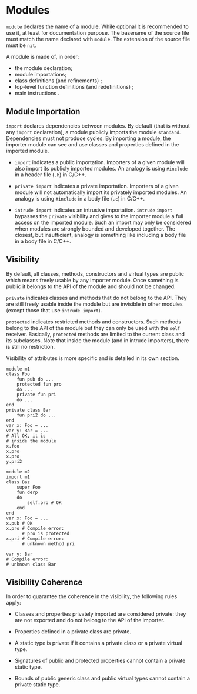 # Modules

`module` declares the name of a module. While optional it is recommended to use it, at least for documentation purpose. The basename of the source file must match the name declared with `module`. The extension of the source file must be `nit`.

A module is made of, in order:

-   the module declaration;
-   module importations;
-   class definitions (and refinements) ;
-   top-level function definitions (and redefinitions) ;
-   main instructions .

## Module Importation

`import` declares dependencies between modules. By default (that is without any `import` declaration), a module publicly imports the module `standard`. Dependencies must not produce cycles. By importing a module, the importer module can see and use classes and properties defined in the imported module.

-   `import` indicates a public importation. Importers of a given module will also import its publicly imported modules. An analogy is using `#include` in a header file (`.h`) in C/C++.

-   `private import` indicates a private importation. Importers of a given module will not  automatically import its privately imported modules. An analogy is using `#include` in a body file (`.c`) in C/C++.

-   `intrude import` indicates an intrusive importation. `intrude` `import` bypasses the `private` visibility and gives to the importer module a full access on the imported module. Such an import may only be considered when modules are strongly bounded and developed together. The closest, but insufficient, analogy is something like including a body file in a body file in C/C++.

## Visibility

By default, all classes, methods, constructors and virtual types are public which means freely usable by any importer module. Once something is public it belongs to the API of the module and should not be changed.

`private` indicates classes and methods that do not belong to the API. They are still freely usable inside the module but are invisible in other modules (except those that use `intrude import`).

`protected` indicates restricted methods and constructors. Such methods belong to the API of the module but they can only be used with the `self` receiver. Basically, `protected` methods are limited to the current class and its subclasses. Note that inside the module (and in
intrude importers), there is still no restriction.

Visibility of attributes is more specific and is detailed in its own section.

~~~
module m1
class Foo
    fun pub do ...
    protected fun pro
    do ...
    private fun pri
    do ...
end
private class Bar
    fun pri2 do ...
end
var x: Foo = ...
var y: Bar = ...
# All OK, it is
# inside the module
x.foo
x.pro
x.pro
y.pri2
~~~

<!-- -->

~~~
module m2
import m1
class Baz
    super Foo
    fun derp
    do
        self.pro # OK
    end
end
var x: Foo = ...
x.pub # OK
x.pro # Compile error:
      # pro is protected
x.pri # Compile error:
      # unknown method pri

var y: Bar
# Compile error:
# unknown class Bar
~~~

## Visibility Coherence

In order to guarantee the coherence in the visibility, the following rules apply:

-   Classes and properties privately imported are considered private:     they are not exported and do not belong to the API of the importer.

-   Properties defined in a private class are private.

-   A static type is private if it contains a private class or a private     virtual type.

-   Signatures of public and protected properties cannot contain a private static type.

-   Bounds of public generic class and public virtual types cannot contain a private static type.
